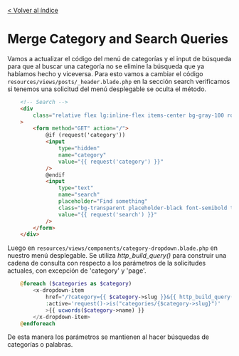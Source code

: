 [< Volver al índice](/docs/readme.md)

# Merge Category and Search Queries

Vamos a actualizar el código del menú de categorías y el input de búsqueda para que al buscar una categoría no se elimine la búsqueda que ya habíamos hecho y viceversa. Para esto vamos a cambiar el código `resources/views/posts/_header.blade.php` en la sección search verificamos si tenemos una solicitud del menú desplegable se oculta el método. 

```html
    <!-- Search -->
    <div
        class="relative flex lg:inline-flex items-center bg-gray-100 rounded-xl px-3 py-2"
    >
        <form method="GET" action="/">
            @if (request('category'))
            <input
                type="hidden"
                name="category"
                value="{{ request('category') }}"
            />
            @endif
            <input
                type="text"
                name="search"
                placeholder="Find something"
                class="bg-transparent placeholder-black font-semibold text-sm"
                value="{{ request('search') }}"
            />
        </form>
    </div>
```

Luego en `resources/views/components/category-dropdown.blade.php` en nuestro menú desplegable. Se utiliza *http_build_query()* para construir una cadena de consulta con respecto a los parámetros de la solicitudes actuales, con excepción de 'category' y 'page'.

```php
    @foreach ($categories as $category)
        <x-dropdown-item
            href="/?category={{ $category->slug }}&{{ http_build_query(request()->except('category', 'page')) }}"
            :active='request()->is("categories/{$category->slug}")'
            >{{ ucwords($category->name) }}
        </x-dropdown-item>
    @endforeach
```

De esta manera los parámetros se mantienen al hacer búsquedas de categorías o palabras. 